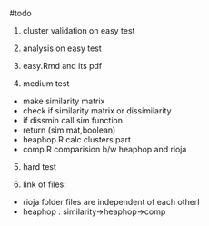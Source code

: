 #todo

1) cluster validation on easy test

2) analysis on easy test

3) easy.Rmd and its pdf

4) medium test
* make similarity matrix
* check if similarity matrix or dissimilarity
* if dissmin call sim function
* return (sim mat,boolean)
* heaphop.R calc clusters part
* comp.R comparision b/w heaphop and rioja

5) hard test

6) link of files: 
* rioja folder files are independent of each otherI
* heaphop : similarity->heaphop->comp
